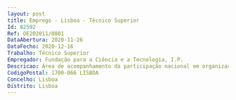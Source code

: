 ```yaml
--- 
layout: post
title: Emprego - Lisboa - Técnico Superior
Id: 82592
Ref: OE202011/0801
DataAbertura: 2020-11-26
DataFecho: 2020-12-16
Trabalho: Técnico Superior
Empregador: Fundação para a Ciência e a Tecnologia, I.P.
Descricao: Área de acompanhamento da participação nacional em organizações internacionais e infraestruturas de investigação, mais concretamente para o exercício das seguintes funções SEF DEP• Apoio a atividades no âmbito do Programa Quadro Comunitário de Apoio à Ciência eTecnologia (C&T) e ligação à comunidade científica• Apoio às atividades da Iniciativa Nacional Competência Digitais e.2030, Portugal INCoDe.2030• Negociação e implementação de Acordos Bilaterais e Multilaterais de cooperação em C&T• Acompanhamento da participação nacional em organizações internacionais e infraestruturasde investigação 
CodigoPostal: 1700-066 LISBOA
Concelho: Lisboa
Distrito: Lisboa
--- 
```

